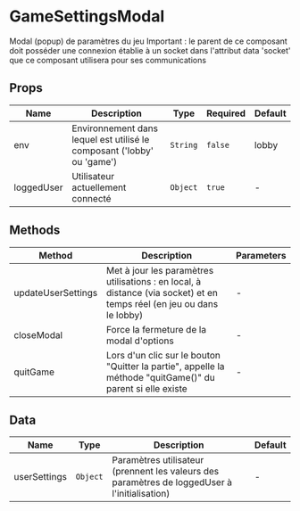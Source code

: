 # GameSettingsModal

Modal (popup) de paramètres du jeu Important : le parent de ce composant doit posséder une connexion établie à un socket dans l'attribut data 'socket' que ce composant utilisera pour ses communications

## Props

<!-- @vuese:GameSettingsModal:props:start -->
|Name|Description|Type|Required|Default|
|---|---|---|---|---|
|env|Environnement dans lequel est utilisé le composant ('lobby' ou 'game')|`String`|`false`|lobby|
|loggedUser|Utilisateur actuellement connecté|`Object`|`true`|-|

<!-- @vuese:GameSettingsModal:props:end -->


## Methods

<!-- @vuese:GameSettingsModal:methods:start -->
|Method|Description|Parameters|
|---|---|---|
|updateUserSettings|Met à jour les paramètres utilisations : en local, à distance (via socket) et en temps réel (en jeu ou dans le lobby)|-|
|closeModal|Force la fermeture de la modal d'options|-|
|quitGame|Lors d'un clic sur le bouton "Quitter la partie", appelle la méthode "quitGame()" du parent si elle existe|-|

<!-- @vuese:GameSettingsModal:methods:end -->


## Data

<!-- @vuese:GameSettingsModal:data:start -->
|Name|Type|Description|Default|
|---|---|---|---|
|userSettings|`Object`|Paramètres utilisateur (prennent les valeurs des paramètres de loggedUser à l'initialisation)|-|

<!-- @vuese:GameSettingsModal:data:end -->


